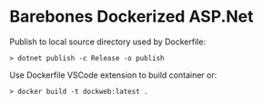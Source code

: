 # Barebones Dockerized ASP.Net

Publish to local source directory used by Dockerfile:
```
> dotnet publish -c Release -o publish
```

Use Dockerfile VSCode extension to build container or:
```
> docker build -t dockweb:latest . 
```



